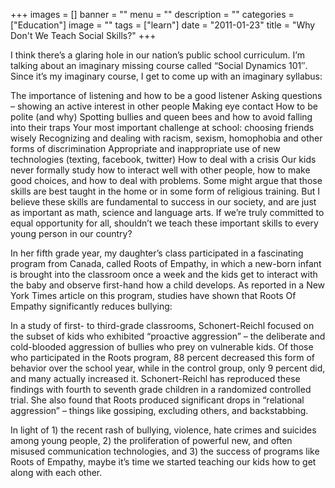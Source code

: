+++
images = []
banner = ""
menu = ""
description = ""
categories = ["Education"]
image = ""
tags = ["learn"]
date = "2011-01-23"
title = "Why Don't We Teach Social Skills?"
+++

I think there’s a glaring hole in our nation’s public school curriculum. I’m talking about an imaginary missing course called “Social Dynamics 101″. Since it’s my imaginary course, I get to come up with an imaginary syllabus:

The importance of listening and how to be a good listener
Asking questions – showing an active interest in other people
Making eye contact
How to be polite (and why)
Spotting bullies and queen bees and how to avoid falling into their traps
Your most important challenge at school: choosing friends wisely
Recognizing and dealing with racism, sexism, homophobia and other forms of discrimination
Appropriate and inappropriate use of new technologies (texting, facebook, twitter)
How to deal with a crisis
Our kids never formally study how to interact well with other people, how to make good choices, and how to deal with problems. Some might argue that those skills are best taught in the home or in some form of religious training. But I believe these skills are fundamental to success in our society, and are just as important as math, science and language arts. If we’re truly committed to equal opportunity for all, shouldn’t we teach these important skills to every young person in our country?

In her fifth grade year, my daughter’s class participated in a fascinating program from Canada, called Roots of Empathy, in which a new-born infant is brought into the classroom once a week and the kids get to interact with the baby and observe first-hand how a child develops. As reported in a New York Times article on this program, studies have shown that Roots Of Empathy significantly reduces bullying:

In a study of first- to third-grade classrooms, Schonert-Reichl focused on the subset of kids who exhibited “proactive aggression” – the deliberate and cold-blooded aggression of bullies who prey on vulnerable kids. Of those who participated in the Roots program, 88 percent decreased this form of behavior over the school year, while in the control group, only 9 percent did, and many actually increased it. Schonert-Reichl has reproduced these findings with fourth to seventh grade children in a randomized controlled trial. She also found that Roots produced significant drops in “relational aggression” – things like gossiping, excluding others, and backstabbing.

In light of 1) the recent rash of bullying, violence, hate crimes and suicides among young people, 2) the proliferation of powerful new, and often misused communication technologies, and 3) the success of programs like Roots of Empathy, maybe it’s time we started teaching our kids how to get along with each other.

